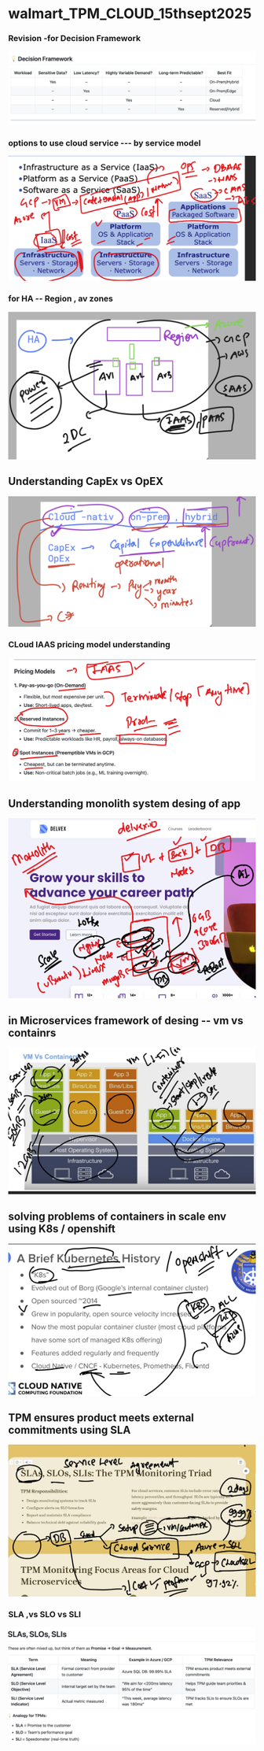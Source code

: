 # walmart_TPM_CLOUD_15thsept2025

### Revision -for Decision Framework 

<img src="rev1.png">

### options to use cloud service --- by service model 

<img src="rev2.png">

### for HA -- Region , av zones

<img src="rev3.png">

## Understanding CapEx vs OpEX 

<img src="cap1.png">

### CLoud IAAS pricing model understanding 


<img src="cap2.png">


## Understanding monolith system desing of app 

<img src="d1.png">

## in Microservices framework of desing -- vm vs containrs 

<img src="d2.png">

## solving problems of containers in scale env using K8s / openshift 

<img src="d3.png">

## TPM ensures product meets external commitments using SLA

<img src="sla.png">

### SLA ,vs SLO vs SLI 

<img src="sla2.png">